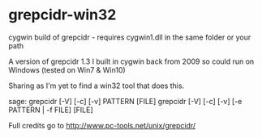 # grepcidr-win32
cygwin build of grepcidr - requires cygwin1.dll in the same folder or your path
 
A version of grepcidr 1.3 I built in cygwin back from 2009 so could run on Windows (tested on Win7 & Win10)

Sharing as I'm yet to find a win32 tool that does this.

sage:
        grepcidr [-V] [-c] [-v] PATTERN [FILE]
        grepcidr [-V] [-c] [-v] [-e PATTERN | -f FILE] [FILE]

Full credits go to http://www.pc-tools.net/unix/grepcidr/ 
